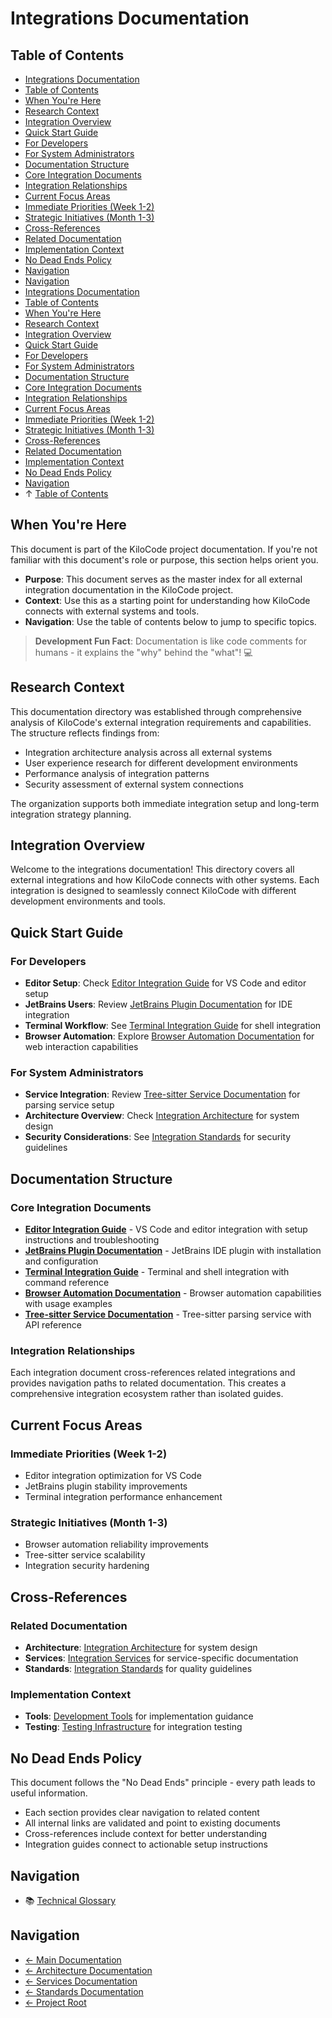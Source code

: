 # Integrations Documentation

## Table of Contents
- [Integrations Documentation](#integrations-documentation)
- [Table of Contents](#table-of-contents)
- [When You're Here](#when-youre-here)
- [Research Context](#research-context)
- [Integration Overview](#integration-overview)
- [Quick Start Guide](#quick-start-guide)
- [For Developers](#for-developers)
- [For System Administrators](#for-system-administrators)
- [Documentation Structure](#documentation-structure)
- [Core Integration Documents](#core-integration-documents)
- [Integration Relationships](#integration-relationships)
- [Current Focus Areas](#current-focus-areas)
- [Immediate Priorities (Week 1-2)](#immediate-priorities-week-1-2)
- [Strategic Initiatives (Month 1-3)](#strategic-initiatives-month-1-3)
- [Cross-References](#crossreferences)
- [Related Documentation](#related-documentation)
- [Implementation Context](#implementation-context)
- [No Dead Ends Policy](#no-dead-ends-policy)
- [Navigation](#navigation)
- [Navigation](#navigation)
- [Integrations Documentation](#integrations-documentation)
- [Table of Contents](#table-of-contents)
- [When You're Here](#when-youre-here)
- [Research Context](#research-context)
- [Integration Overview](#integration-overview)
- [Quick Start Guide](#quick-start-guide)
- [For Developers](#for-developers)
- [For System Administrators](#for-system-administrators)
- [Documentation Structure](#documentation-structure)
- [Core Integration Documents](#core-integration-documents)
- [Integration Relationships](#integration-relationships)
- [Current Focus Areas](#current-focus-areas)
- [Immediate Priorities (Week 1-2)](#immediate-priorities-week-1-2)
- [Strategic Initiatives (Month 1-3)](#strategic-initiatives-month-1-3)
- [Cross-References](#crossreferences)
- [Related Documentation](#related-documentation)
- [Implementation Context](#implementation-context)
- [No Dead Ends Policy](#no-dead-ends-policy)
- [Navigation](#navigation)
- ↑ [Table of Contents](#table-of-contents)

## When You're Here

This document is part of the KiloCode project documentation. If you're not familiar with this
document's role or purpose, this section helps orient you.

- **Purpose**: This document serves as the master index for all external integration documentation
  in the KiloCode project.
- **Context**: Use this as a starting point for understanding how KiloCode connects with external
  systems and tools.
- **Navigation**: Use the table of contents below to jump to specific topics.

> **Development Fun Fact**: Documentation is like code comments for humans - it explains the "why"
> behind the "what"! 💻

## Research Context

This documentation directory was established through comprehensive analysis of KiloCode's external
integration requirements and capabilities. The structure reflects findings from:
- Integration architecture analysis across all external systems
- User experience research for different development environments
- Performance analysis of integration patterns
- Security assessment of external system connections

The organization supports both immediate integration setup and long-term integration strategy
planning.

## Integration Overview

Welcome to the integrations documentation! This directory covers all external integrations and how
KiloCode connects with other systems. Each integration is designed to seamlessly connect KiloCode
with different development environments and tools.

## Quick Start Guide

### For Developers

- **Editor Setup**: Check [Editor Integration Guide](EDITOR_INTEGRATION.md) for VS Code and editor
  setup
- **JetBrains Users**: Review [JetBrains Plugin Documentation](JETBRAINS_PLUGIN.md) for IDE
  integration
- **Terminal Workflow**: See [Terminal Integration Guide](TERMINAL_INTEGRATION.md) for shell
  integration
- **Browser Automation**: Explore [Browser Automation Documentation](BROWSER_AUTOMATION.md) for web
  interaction capabilities

### For System Administrators

- **Service Integration**: Review [Tree-sitter Service Documentation](TREE_SITTER_SERVICE.md) for
  parsing service setup
- **Architecture Overview**: Check [Integration Architecture](../architecture/README.md) for system
  design
- **Security Considerations**: See [Integration Standards](../standards/README.md) for security
  guidelines

## Documentation Structure

### Core Integration Documents

- **[Editor Integration Guide](EDITOR_INTEGRATION.md)** - VS Code and editor integration with setup
  instructions and troubleshooting
- **[JetBrains Plugin Documentation](JETBRAINS_PLUGIN.md)** - JetBrains IDE plugin with installation
  and configuration
- **[Terminal Integration Guide](TERMINAL_INTEGRATION.md)** - Terminal and shell integration with
  command reference
- **[Browser Automation Documentation](BROWSER_AUTOMATION.md)** - Browser automation capabilities
  with usage examples
- **[Tree-sitter Service Documentation](TREE_SITTER_SERVICE.md)** - Tree-sitter parsing service with
  API reference

### Integration Relationships

Each integration document cross-references related integrations and provides navigation paths to
related documentation. This creates a comprehensive integration ecosystem rather than isolated
guides.

## Current Focus Areas

### Immediate Priorities (Week 1-2)
- Editor integration optimization for VS Code
- JetBrains plugin stability improvements
- Terminal integration performance enhancement

### Strategic Initiatives (Month 1-3)
- Browser automation reliability improvements
- Tree-sitter service scalability
- Integration security hardening

## Cross-References

### Related Documentation

- **Architecture**: [Integration Architecture](../architecture/README.md) for system design
- **Services**: [Integration Services](../services/README.md) for service-specific documentation
- **Standards**: [Integration Standards](../standards/README.md) for quality guidelines

### Implementation Context

- **Tools**: [Development Tools](../tools/README.md) for implementation guidance
- **Testing**: [Testing Infrastructure](../testing/TESTING_STRATEGY.md) for integration testing

## No Dead Ends Policy

This document follows the "No Dead Ends" principle - every path leads to useful information.
- Each section provides clear navigation to related content
- All internal links are validated and point to existing documents
- Cross-references include context for better understanding
- Integration guides connect to actionable setup instructions

## Navigation
- 📚 [Technical Glossary](../GLOSSARY.md)

## Navigation
- [← Main Documentation](../README.md)
- [← Architecture Documentation](../architecture/README.md)
- [← Services Documentation](../services/README.md)
- [← Standards Documentation](../standards/README.md)
- [← Project Root](../README.md)
